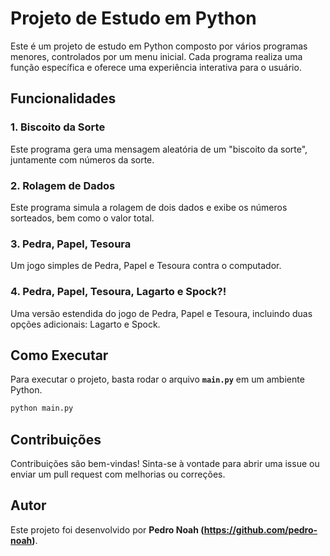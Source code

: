 # Projeto de Estudo em Python

Este é um projeto de estudo em Python composto por vários programas menores, controlados por um menu inicial. Cada programa realiza uma função específica e oferece uma experiência interativa para o usuário.

## Funcionalidades

### 1. Biscoito da Sorte
Este programa gera uma mensagem aleatória de um "biscoito da sorte", juntamente com números da sorte.

### 2. Rolagem de Dados
Este programa simula a rolagem de dois dados e exibe os números sorteados, bem como o valor total.

### 3. Pedra, Papel, Tesoura
Um jogo simples de Pedra, Papel e Tesoura contra o computador.

### 4. Pedra, Papel, Tesoura, Lagarto e Spock?!
Uma versão estendida do jogo de Pedra, Papel e Tesoura, incluindo duas opções adicionais: Lagarto e Spock.

## Como Executar

Para executar o projeto, basta rodar o arquivo **`main.py`** em um ambiente Python.

```bash
python main.py
```

## Contribuições

Contribuições são bem-vindas! Sinta-se à vontade para abrir uma issue ou enviar um pull request com melhorias ou correções.

## Autor

Este projeto foi desenvolvido por **Pedro Noah (https://github.com/pedro-noah)**.
